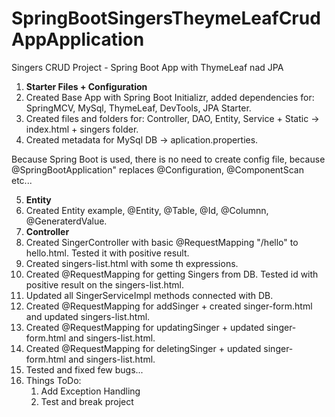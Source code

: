 # SpringBootSingersTheymeLeafCrudAppApplication

Singers CRUD Project - Spring Boot App with ThymeLeaf nad JPA

1. **Starter Files + Configuration**
2. Created Base App with Spring Boot Initializr, added dependencies for: SpringMCV, MySql, ThymeLeaf, DevTools, JPA Starter.
3. Created files and folders for: Controller, DAO, Entity, Service + Static -> index.html + singers folder.
4. Created metadata for MySql DB -> aplication.properties.

Because Spring Boot is used, there is no need to create config file, because @SpringBootApplication" replaces @Configuration, @ComponentScan etc...

5. **Entity**
6. Created Entity example, @Entity, @Table, @Id, @Columnn, @GeneraterdValue.
7. **Controller**
8. Created SingerController with basic @RequestMapping "/hello" to hello.html. Tested it with positive result.
9. Created singers-list.html with some th expressions.
10. Created @RequestMapping for getting Singers from DB. Tested id with positive result on the singers-list.html.
11. Updated all SingerServiceImpl methods connected with DB.
12. Created @RequestMapping for addSinger + created singer-form.html and updated singers-list.html.
13. Created @RequestMapping for updatingSinger + updated singer-form.html and singers-list.html.
14. Created @RequestMapping for deletingSinger + updated singer-form.html and singers-list.html.
15. Tested and fixed few bugs... 
16. Things ToDo:
      1. Add Exception Handling
      2. Test and break project

